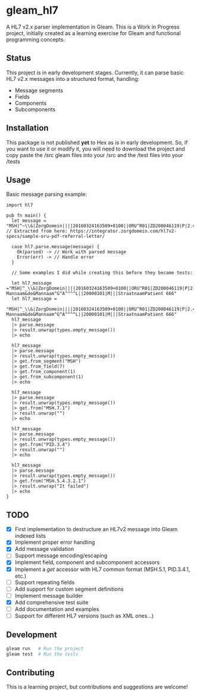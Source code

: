 # gleam_hl7

A HL7 v2.x parser implementation in Gleam. This is a Work in Progress project, initially created as a learning exercise for Gleam and functional programming concepts.

## Status

This project is in early development stages. Currently, it can parse basic HL7 v2.x messages into a structured format, handling:
- Message segments
- Fields
- Components
- Subcomponents

## Installation

This package is not published **yet** to Hex as is in early development. So, if you want to use it or modify it, you will need to download the project and copy paste the /src gleam files into your /src and the /test files into your /tests

## Usage

Basic message parsing example:

```gleam
import hl7

pub fn main() {
  let message = "MSH|^~\\&|ZorgDomein||||20160324163509+0100||ORU^R01|ZD200046119|P|2.4\rPID|1||^^^NLMINBIZA^NNNLD||Smith^John" // Extracted from here: https://integrator.zorgdomein.com/hl7v2-specs/sample-oru-pdf-referral-letter/
  
  case hl7.parse.message(message) {
    Ok(parsed) -> // Work with parsed message
    Error(err) -> // Handle error
  }

  // Some examples I did while creating this before they became tests:
  
  let hl7_message ="MSH|^_\\&|ZorgDomein||||20160324163509+0100||ORU^R01|ZD200046119|P|2.4\rPID|1||^^^NLMINBIZA^NNNLD||de Mannaam&de&Mannaam^G^A^^^^L||20000101|M|||StraatnaamPatient 666"
  let hl7_message =
    "MSH|^_\\&|ZorgDomein||||20160324163509+0100||ORU^R01|ZD200046119|P|2.4\rPID|1||^^^NLMINBIZA^NNNLD||de Mannaam&de&Mannaam^G^A^^^^L||20000101|M|||StraatnaamPatient 666"
  hl7_message
  |> parse.message
  |> result.unwrap(types.empty_message())
  |> echo

  hl7_message
  |> parse.message
  |> result.unwrap(types.empty_message())
  |> get.from_segment("MSH")
  |> get.from_field(7)
  |> get.from_component(1)
  |> get.from_subcomponent(1)
  |> echo

  hl7_message
  |> parse.message
  |> result.unwrap(types.empty_message())
  |> get.from("MSH.7.1")
  |> result.unwrap("")
  |> echo

  hl7_message
  |> parse.message
  |> result.unwrap(types.empty_message())
  |> get.from("PID.3.4")
  |> result.unwrap("")
  |> echo

  hl7_message
  |> parse.message
  |> result.unwrap(types.empty_message())
  |> get.from("MSH.5.4.3.2.1")
  |> result.unwrap("It failed")
  |> echo
}
```

## TODO
- [x] First implementation to destructure an HL7v2 message into Gleam indexed lists
- [x] Implement proper error handling
- [x] Add message validation
- [ ] Support message encoding/escaping
- [x] Implement field, component and subcomponent accessors
- [x] Implement a _get_ accessor with HL7 common format (MSH.5.1, PID.3.4.1, etc.)
- [ ] Support repeating fields
- [ ] Add support for custom segment definitions
- [ ] Implement message builder
- [x] Add comprehensive test suite
- [ ] Add documentation and examples
- [ ] Support for different HL7 versions (such as XML ones...)

## Development

```sh
gleam run   # Run the project
gleam test  # Run the tests
```

## Contributing

This is a learning project, but contributions and suggestions are welcome!